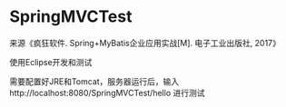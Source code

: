 # SpringMVCTest

来源《疯狂软件. Spring+MyBatis企业应用实战[M]. 电子工业出版社, 2017》  

使用Eclipse开发和测试  

需要配置好JRE和Tomcat，服务器运行后，输入 http://localhost:8080/SpringMVCTest/hello 进行测试

